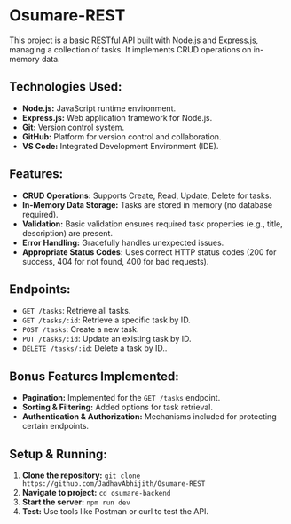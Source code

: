 # Osumare-REST
This project is a basic RESTful API built with Node.js and Express.js, managing a collection of tasks. It implements CRUD operations on in-memory data.

## Technologies Used:
* **Node.js:** JavaScript runtime environment.
* **Express.js:** Web application framework for Node.js.
* **Git:** Version control system.
* **GitHub:** Platform for version control and collaboration.
* **VS Code:** Integrated Development Environment (IDE).

## Features:
* **CRUD Operations:** Supports Create, Read, Update, Delete for tasks.
* **In-Memory Data Storage:** Tasks are stored in memory (no database required).
* **Validation:** Basic validation ensures required task properties (e.g., title, description) are present.
* **Error Handling:** Gracefully handles unexpected issues.
* **Appropriate Status Codes:** Uses correct HTTP status codes (200 for success, 404 for not found, 400 for bad requests).

## Endpoints:
* `GET /tasks`: Retrieve all tasks.
* `GET /tasks/:id`: Retrieve a specific task by ID.
* `POST /tasks`: Create a new task.
* `PUT /tasks/:id`: Update an existing task by ID.
* `DELETE /tasks/:id`: Delete a task by ID..

## Bonus Features Implemented:
* **Pagination:** Implemented for the `GET /tasks` endpoint.
* **Sorting & Filtering:** Added options for task retrieval.
* **Authentication & Authorization:** Mechanisms included for protecting certain endpoints.

## Setup & Running:
1.  **Clone the repository:** `git clone https://github.com/JadhavAbhijith/Osumare-REST`
2.  **Navigate to project:** `cd osumare-backend`
3.  **Start the server:** `npm run dev`
4.  **Test:** Use tools like Postman or curl to test the API.

